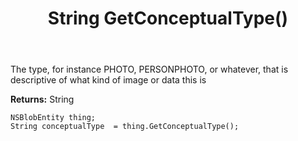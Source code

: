 ﻿---
uid: crmscript_ref_NSBlobEntity_GetConceptualType
title: String GetConceptualType()
intellisense: NSBlobEntity.GetConceptualType
keywords: NSBlobEntity, GetConceptualType
so.topic: reference
---

The type, for instance PHOTO, PERSONPHOTO, or whatever, that is descriptive of what kind of image or data this is

**Returns:** String


```crmscript
NSBlobEntity thing;
String conceptualType  = thing.GetConceptualType();
```


